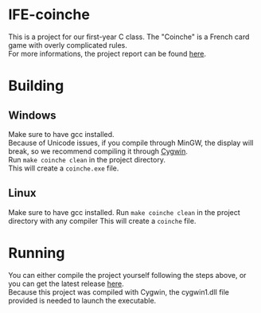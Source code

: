 # IFE-coinche

This is a project for our first-year C class. The "Coinche" is a French card game with overly complicated rules.  
For more informations, the project report can be found [here](https://github.com/Thorgaran/IFE-coinche/blob/master/docs/Project_report.pdf).

# Building

## Windows

Make sure to have gcc installed.  
Because of Unicode issues, if you compile through MinGW, the display will break, so we recommend compiling it through [Cygwin](https://www.cygwin.com/).  
Run `make coinche clean` in the project directory.  
This will create a `coinche.exe` file.  

## Linux

Make sure to have gcc installed.
Run `make coinche clean` in the project directory with any compiler
This will create a `coinche` file.

# Running

You can either compile the project yourself following the steps above, or you can get the latest release [here](https://github.com/Thorgaran/IFE-coinche/releases/latest).  
Because this project was compiled with Cygwin, the cygwin1.dll file provided is needed to launch the executable.  
